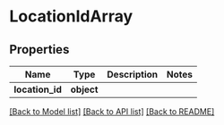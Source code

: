 # LocationIdArray

## Properties
Name | Type | Description | Notes
------------ | ------------- | ------------- | -------------
**location_id** | **object** |  | 

[[Back to Model list]](../README.md#documentation-for-models) [[Back to API list]](../README.md#documentation-for-api-endpoints) [[Back to README]](../README.md)

